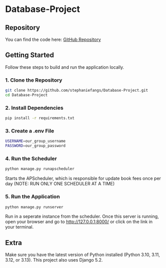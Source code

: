 # Database-Project

## Repository

You can find the code here: [GitHub Repository](https://github.com/stephaniefangs/Database-Project)

## Getting Started

Follow these steps to build and run the application locally.

### 1. Clone the Repository

```bash
git clone https://github.com/stephaniefangs/Database-Project.git
cd Database-Project
```

### 2. Install Dependencies

```bash
pip install -r requirements.txt
```

### 3. Create a .env File

```bash
USERNAME=our_group_username
PASSWORD=our_group_password
```

### 4. Run the Scheduler

```bash
python manage.py runapscheduler
```

Starts the APScheduler, which is responsible for update book fees once per day (NOTE: RUN ONLY ONE SCHEDULER AT A TIME)

### 5. Run the Application

```bash
python manage.py runserver
```

Run in a seperate instance from the scheduler.
Once this server is running, open your browser and go to http://127.0.0.1:8000/ or click on the link in your terminal. 

## Extra

Make sure you have the latest version of Python installed (Python 3.10, 3.11, 3.12, or 3.13). This project also uses Django 5.2.
